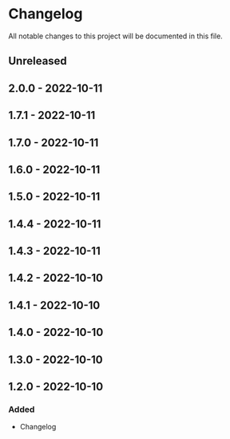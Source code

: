 # Changelog

All notable changes to this project will be documented in this file.

## Unreleased

## 2.0.0 - 2022-10-11

## 1.7.1 - 2022-10-11

## 1.7.0 - 2022-10-11

## 1.6.0 - 2022-10-11

## 1.5.0 - 2022-10-11

## 1.4.4 - 2022-10-11

## 1.4.3 - 2022-10-11

## 1.4.2 - 2022-10-10

## 1.4.1 - 2022-10-10

## 1.4.0 - 2022-10-10

## 1.3.0 - 2022-10-10

## 1.2.0 - 2022-10-10
### Added
- Changelog
